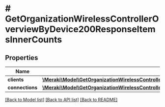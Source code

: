 # # GetOrganizationWirelessControllerOverviewByDevice200ResponseItemsInnerCounts

## Properties

Name | Type | Description | Notes
------------ | ------------- | ------------- | -------------
**clients** | [**\Meraki\Model\GetOrganizationWirelessControllerOverviewByDevice200ResponseItemsInnerCountsClients**](GetOrganizationWirelessControllerOverviewByDevice200ResponseItemsInnerCountsClients.md) |  | [optional]
**connections** | [**\Meraki\Model\GetOrganizationWirelessControllerOverviewByDevice200ResponseItemsInnerCountsConnections**](GetOrganizationWirelessControllerOverviewByDevice200ResponseItemsInnerCountsConnections.md) |  | [optional]

[[Back to Model list]](../../README.md#models) [[Back to API list]](../../README.md#endpoints) [[Back to README]](../../README.md)
